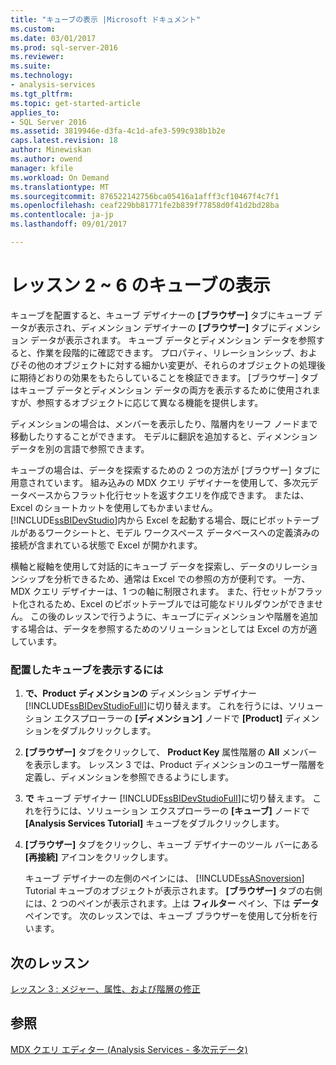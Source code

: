 ```yaml
---
title: "キューブの表示 |Microsoft ドキュメント"
ms.custom: 
ms.date: 03/01/2017
ms.prod: sql-server-2016
ms.reviewer: 
ms.suite: 
ms.technology:
- analysis-services
ms.tgt_pltfrm: 
ms.topic: get-started-article
applies_to:
- SQL Server 2016
ms.assetid: 3819946e-d3fa-4c1d-afe3-599c938b1b2e
caps.latest.revision: 18
author: Minewiskan
ms.author: owend
manager: kfile
ms.workload: On Demand
ms.translationtype: MT
ms.sourcegitcommit: 876522142756bca05416a1afff3cf10467f4c7f1
ms.openlocfilehash: ceaf229bb81771fe2b839f77858d0f41d2bd28ba
ms.contentlocale: ja-jp
ms.lasthandoff: 09/01/2017

---
```

# <a name="lesson-2-6---browsing-the-cube"></a>レッスン 2 ~ 6 のキューブの表示
キューブを配置すると、キューブ デザイナーの **[ブラウザー]** タブにキューブ データが表示され、ディメンション デザイナーの **[ブラウザー]** タブにディメンション データが表示されます。 キューブ データとディメンション データを参照すると、作業を段階的に確認できます。 プロパティ、リレーションシップ、およびその他のオブジェクトに対する細かい変更が、それらのオブジェクトの処理後に期待どおりの効果をもたらしていることを検証できます。 [ブラウザー] タブはキューブ データとディメンション データの両方を表示するために使用されますが、参照するオブジェクトに応じて異なる機能を提供します。  
  
ディメンションの場合は、メンバーを表示したり、階層内をリーフ ノードまで移動したりすることができます。 モデルに翻訳を追加すると、ディメンション データを別の言語で参照できます。  
  
キューブの場合は、データを探索するための 2 つの方法が [ブラウザー] タブに用意されています。 組み込みの MDX クエリ デザイナーを使用して、多次元データベースからフラット化行セットを返すクエリを作成できます。 または、Excel のショートカットを使用してもかまいません。 [!INCLUDE[ssBIDevStudio](../includes/ssbidevstudio-md.md)]内から Excel を起動する場合、既にピボットテーブルがあるワークシートと、モデル ワークスペース データベースへの定義済みの接続が含まれている状態で Excel が開かれます。  
  
横軸と縦軸を使用して対話的にキューブ データを探索し、データのリレーションシップを分析できるため、通常は Excel での参照の方が便利です。 一方、MDX クエリ デザイナーは、1 つの軸に制限されます。 また、行セットがフラット化されるため、Excel のピボットテーブルでは可能なドリルダウンができません。 この後のレッスンで行うように、キューブにディメンションや階層を追加する場合は、データを参照するためのソリューションとしては Excel の方が適しています。  
  
### <a name="to-browse-the-deployed-cube"></a>配置したキューブを表示するには  
  
1.  **で、Product ディメンションの** ディメンション デザイナー [!INCLUDE[ssBIDevStudioFull](../includes/ssbidevstudiofull-md.md)]に切り替えます。 これを行うには、ソリューション エクスプローラーの **[ディメンション]** ノードで **[Product]** ディメンションをダブルクリックします。  
  
2.  **[ブラウザー]** タブをクリックして、 **Product Key** 属性階層の **All** メンバーを表示します。 レッスン 3 では、Product ディメンションのユーザー階層を定義し、ディメンションを参照できるようにします。  
  
3.  **で** キューブ デザイナー [!INCLUDE[ssBIDevStudioFull](../includes/ssbidevstudiofull-md.md)]に切り替えます。 これを行うには、ソリューション エクスプローラーの **[キューブ]** ノードで **[Analysis Services Tutorial]** キューブをダブルクリックします。  
  
4.  **[ブラウザー]** タブをクリックし、キューブ デザイナーのツール バーにある **[再接続]** アイコンをクリックします。  
  
    キューブ デザイナーの左側のペインには、 [!INCLUDE[ssASnoversion](../includes/ssasnoversion-md.md)] Tutorial キューブのオブジェクトが表示されます。 **[ブラウザー]** タブの右側には、2 つのペインが表示されます。上は **フィルター** ペイン、下は **データ** ペインです。 次のレッスンでは、キューブ ブラウザーを使用して分析を行います。  
  
## <a name="next-lesson"></a>次のレッスン  
[レッスン 3 : メジャー、属性、および階層の修正](../analysis-services/lesson-3-modifying-measures-attributes-and-hierarchies.md)  
  
## <a name="see-also"></a>参照  
[MDX クエリ エディター &#40;Analysis Services - 多次元データ&#41;](http://msdn.microsoft.com/library/777f2c23-1c1c-4b72-9d19-48a4866551f8)  
  
  
  


